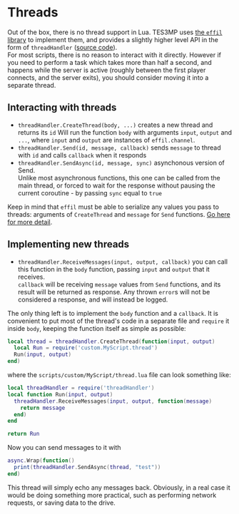 # Threads

Out of the box, there is no thread support in Lua. TES3MP uses [the `effil` library](https://github.com/effil/effil) to implement them, and provides a slightly higher level API in the form of `threadHandler` ([source code](../scripts/threadHandler.lua)).  
For most scripts, there is no reason to interact with it directly. However if you need to perform a task which takes more than half a second, and happens while the server is active (roughly between the first player connects, and the server exits), you should consider moving it into a separate thread.

## Interacting with threads

* `threadHandler.CreateThread(body, ...)` creates a new thread and returns its `id`
  Will run the function `body` with arguments `input`, `output` and `...`, where `input` and `output` are instances of `effil.channel`.
* `threadHandler.Send(id, message, callback)` sends `message` to thread with `id` and calls `callback` when it responds
* `threadHandler.SendAsync(id, message, sync)` asynchonous version of Send.  
  Unlike most asynchronous functions, this one can be called from the main thread, or forced to wait for the response without pausing the current coroutine - by passing `sync` equal to `true`

Keep in mind that `effil` must be able to serialize any values you pass to threads: arguments of `CreateThread` and `message` for `Send` functions. [Go here for more detail](https://github.com/effil/effil#important-notes).

## Implementing new threads
* `threadHandler.ReceiveMessages(input, output, callback)` you can call this function in the `body` function, passing `input` and `output` that it receives.  
  `callback` will be receiving `message` values from `Send` functions, and its result will be returned as response. Any thrown `error`s will not be considered a response, and will instead be logged.

The only thing left is to implement the `body` function and a `callback`. It is convenient to put most of the thread's code in a separate file and `require` it inside `body`, keeping the function itself as simple as possible:

```Lua
local thread = threadHandler.CreateThread(function(input, output)
  local Run = require('custom.MyScript.thread')
  Run(input, output)
end)
```
where the `scripts/custom/MyScript/thread.lua` file can look something like:
```Lua
local threadHandler = require('threadHandler')
local function Run(input, output)
  threadHandler.ReceiveMessages(input, output, function(message)
    return message
  end)
end

return Run
``` 
Now you can send messages to it with
```Lua
async.Wrap(function()
  print(threadHandler.SendAsync(thread, "test"))
end)
```

This thread will simply echo any messages back. Obviously, in a real case it would be doing something more practical, such as performing network requests, or saving data to the drive.
